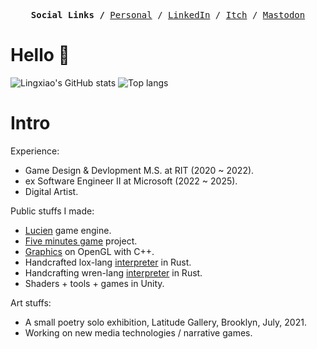 <p><pre align="center">
<strong>Social Links /</strong> <a href="https://khn190.github.io/">Personal</a> / <a href="https://www.linkedin.com/in/凌霄-余-587483123/">LinkedIn</a> / <a href="https://knh190.itch.io">Itch</a> / <a href="https://m.cmx.im/@knh190">Mastodon</a>
</pre></p>

# Hello 🌙 

<p float="left">
	<img alt="Lingxiao's GitHub stats" src="https://github-readme-stats.vercel.app/api?username=KHN190&show_icons=true&theme=transparent"/>
	<img alt="Top langs" src="https://github-readme-stats.vercel.app/api/top-langs/?username=KHN190&layout=compact&&langs_count=8"/>
</p>

# Intro

Experience:

* Game Design & Devlopment M.S. at RIT (2020 ~ 2022).
* ex Software Engineer II at Microsoft (2022 ~ 2025).
* Digital Artist.

Public stuffs I made:
- [Lucien](https://github.com/LuciEngine) game engine.
- [Five minutes game](https://github.com/5-mins-games) project.
- [Graphics](https://github.com/KHN190/IGME-740) on OpenGL with C++.
- Handcrafted lox-lang [interpreter](https://github.com/KHN190/rlox) in Rust.
- Handcrafting wren-lang [interpreter](https://github.com/KHN190/Starling) in Rust.
- Shaders + tools + games in Unity.

Art stuffs:
- A small poetry solo exhibition, Latitude Gallery, Brooklyn, July, 2021.
- Working on new media technologies / narrative games.
